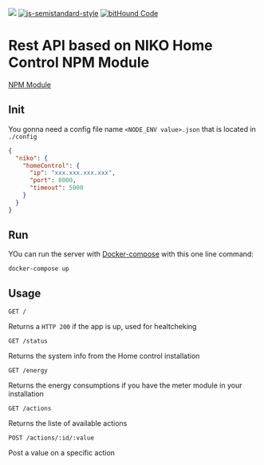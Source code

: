 [![](https://imagelayers.io/badge/satblip/niko-home-control-rest-api:latest.svg)](https://imagelayers.io/?images=satblip/niko-home-control-rest-api:latest 'Get your own badge on imagelayers.io') [![js-semistandard-style](https://img.shields.io/badge/code%20style-semistandard-brightgreen.svg?style=flat-square)](https://github.com/Flet/semistandard) [![bitHound Code](https://www.bithound.io/github/satblip/niko-home-control-rest-api/badges/code.svg)](https://www.bithound.io/github/satblip/niko-home-control-rest-api)


# Rest API based on NIKO Home Control NPM Module

[NPM Module](https://github.com/satblip/niko-home-control)

## Init

You gonna need a config file name `<NODE_ENV value>.json` that is located in `./config`

```json
{
  "niko": {
    "homeControl": {
      "ip": "xxx.xxx.xxx.xxx",
      "port": 8000,
      "timeout": 5000
    }
  }
}

```

## Run

YOu can run the server with [Docker-compose](https://docs.docker.com/compose/) with this one line command:

`docker-compose up`

## Usage

`GET /`

Returns a `HTTP 200` if the app is up, used for healtcheking


`GET /status`

Returns the system info from the Home control installation


`GET /energy`

Returns the energy consumptions if you have the meter module in your installation


`GET /actions`

Returns the liste of available actions


`POST /actions/:id/:value`

Post a value on a specific action
